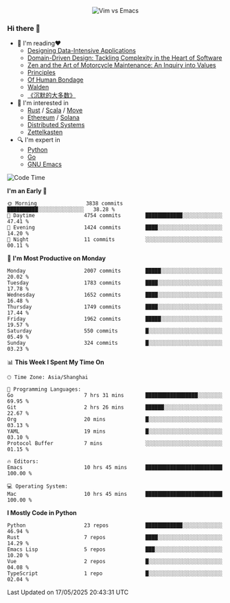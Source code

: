 <p align="center">
    <img src="https://gist.githubusercontent.com/coldnight/e696baffb094e71c96cb302118878eae/raw/40ea5053a6f66cc65f90f437e4173497da225958/banner.gif" alt="Vim vs Emacs" />
</p>

### Hi there 👋

- 📖 I'm reading❤️
    + [Designing Data-Intensive Applications](https://www.oreilly.com/library/view/designing-data-intensive-applications/9781491903063/)
    + [Domain-Driven Design: Tackling Complexity in the Heart of Software](https://www.dddcommunity.org/book/evans_2003/)
    + [Zen and the Art of Motorcycle Maintenance: An Inquiry into Values](https://en.wikipedia.org/wiki/Zen_and_the_Art_of_Motorcycle_Maintenance)
    + [Principles](https://www.principles.com/)
    + [Of Human Bondage](https://en.wikipedia.org/wiki/Of_Human_Bondage)
    + [Walden](https://en.wikipedia.org/wiki/Walden)
    + [《沉默的大多数》](https://en.wikipedia.org/wiki/Silent_majority)
- 🌱 I'm interested in
    + [Rust](https://www.rust-lang.org/) / [Scala](https://www.scala-lang.org/) / [Move](https://github.com/move-language/move/)
    + [Ethereum](https://ethereum.org/en/) / [Solana](https://solana.com/)
	+ [Distributed Systems](https://www.linuxzen.com/notes/topics/20200320174417_%E5%88%86%E5%B8%83%E5%BC%8F/)
	+ [Zettelkasten](https://www.linuxzen.com/notes/notes/20220120080920-slip_box/)
- 🔍 I'm expert in
    + [Python](https://www.python.org/)
    + [Go](https://go.dev/)
    + [GNU Emacs](https://www.gnu.org/software/emacs/)

<!--START_SECTION:waka-->
![Code Time](http://img.shields.io/badge/Code%20Time-3%2C249%20hrs%2041%20mins-blue)

**I'm an Early 🐤** 

```text
🌞 Morning                3838 commits        ██████████░░░░░░░░░░░░░░░   38.28 % 
🌆 Daytime                4754 commits        ████████████░░░░░░░░░░░░░   47.41 % 
🌃 Evening                1424 commits        ████░░░░░░░░░░░░░░░░░░░░░   14.20 % 
🌙 Night                  11 commits          ░░░░░░░░░░░░░░░░░░░░░░░░░   00.11 % 
```
📅 **I'm Most Productive on Monday** 

```text
Monday                   2007 commits        █████░░░░░░░░░░░░░░░░░░░░   20.02 % 
Tuesday                  1783 commits        ████░░░░░░░░░░░░░░░░░░░░░   17.78 % 
Wednesday                1652 commits        ████░░░░░░░░░░░░░░░░░░░░░   16.48 % 
Thursday                 1749 commits        ████░░░░░░░░░░░░░░░░░░░░░   17.44 % 
Friday                   1962 commits        █████░░░░░░░░░░░░░░░░░░░░   19.57 % 
Saturday                 550 commits         █░░░░░░░░░░░░░░░░░░░░░░░░   05.49 % 
Sunday                   324 commits         █░░░░░░░░░░░░░░░░░░░░░░░░   03.23 % 
```


📊 **This Week I Spent My Time On** 

```text
🕑︎ Time Zone: Asia/Shanghai

💬 Programming Languages: 
Go                       7 hrs 31 mins       █████████████████░░░░░░░░   69.95 % 
Git                      2 hrs 26 mins       ██████░░░░░░░░░░░░░░░░░░░   22.67 % 
Org                      20 mins             █░░░░░░░░░░░░░░░░░░░░░░░░   03.13 % 
YAML                     19 mins             █░░░░░░░░░░░░░░░░░░░░░░░░   03.10 % 
Protocol Buffer          7 mins              ░░░░░░░░░░░░░░░░░░░░░░░░░   01.15 % 

🔥 Editors: 
Emacs                    10 hrs 45 mins      █████████████████████████   100.00 % 

💻 Operating System: 
Mac                      10 hrs 45 mins      █████████████████████████   100.00 % 
```

**I Mostly Code in Python** 

```text
Python                   23 repos            ████████████░░░░░░░░░░░░░   46.94 % 
Rust                     7 repos             ████░░░░░░░░░░░░░░░░░░░░░   14.29 % 
Emacs Lisp               5 repos             ███░░░░░░░░░░░░░░░░░░░░░░   10.20 % 
Vue                      2 repos             █░░░░░░░░░░░░░░░░░░░░░░░░   04.08 % 
TypeScript               1 repo              █░░░░░░░░░░░░░░░░░░░░░░░░   02.04 % 
```




 Last Updated on 17/05/2025 20:43:31 UTC
<!--END_SECTION:waka-->
